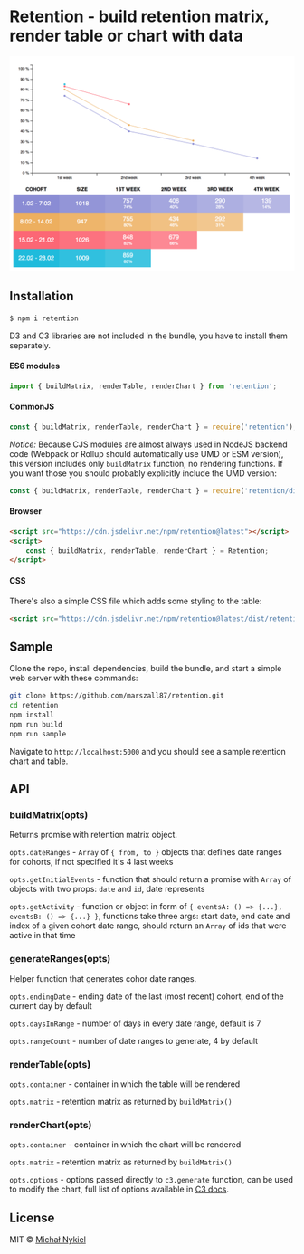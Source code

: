 # Retention - build retention matrix, render table or chart with data

![Screenshot](https://raw.githubusercontent.com/marszall87/retention/master/screenshot.png)

## Installation

```sh
$ npm i retention
```

D3 and C3 libraries are not included in the bundle, you have to install them separately.

#### ES6 modules

```js
import { buildMatrix, renderTable, renderChart } from 'retention';
```

#### CommonJS

```js
const { buildMatrix, renderTable, renderChart } = require('retention');
```

_Notice:_ Because CJS modules are almost always used in NodeJS backend code (Webpack or Rollup should automatically use UMD or ESM version), this version includes only `buildMatrix` function, no rendering functions. If you want those you should probably explicitly include the UMD version:

```js
const { buildMatrix, renderTable, renderChart } = require('retention/dist/retention.umd.js');
```

#### Browser

```html
<script src="https://cdn.jsdelivr.net/npm/retention@latest"></script>
<script>
    const { buildMatrix, renderTable, renderChart } = Retention;
</script>
```

#### CSS

There's also a simple CSS file which adds some styling to the table:

```html
<script src="https://cdn.jsdelivr.net/npm/retention@latest/dist/retention.min.css"></script>
```

## Sample

Clone the repo, install dependencies, build the bundle, and start a simple web server with these commands:

```sh
git clone https://github.com/marszall87/retention.git
cd retention
npm install
npm run build
npm run sample
```

Navigate to `http://localhost:5000` and you should see a sample retention chart and table.

## API

### buildMatrix(opts)

Returns promise with retention matrix object.

`opts.dateRanges` - `Array` of `{ from, to }` objects that defines date ranges for cohorts, if not specified it's 4 last weeks

`opts.getInitialEvents` - function that should return a promise with `Array` of objects with two props: `date` and `id`, date represents

`opts.getActivity` - function or object in form of `{ eventsA: () => {...}, eventsB: () => {...} }`, functions take three args: start date, end date and index of a given cohort date range, should return an `Array` of ids that were active in that time

### generateRanges(opts)

Helper function that generates cohor date ranges.

`opts.endingDate` - ending date of the last (most recent) cohort, end of the current day by default

`opts.daysInRange` - number of days in every date range, default is 7

`opts.rangeCount` - number of date ranges to generate, 4 by default

### renderTable(opts)

`opts.container` - container in which the table will be rendered

`opts.matrix` - retention matrix as returned by `buildMatrix()`

### renderChart(opts)

`opts.container` - container in which the chart will be rendered

`opts.matrix` - retention matrix as returned by `buildMatrix()`

`opts.options` - options passed directly to `c3.generate` function, can be used to modify the chart, full list of options available in [C3 docs](https://c3js.org/reference.html).

## License

MIT © [Michał Nykiel](https://github.com/marszall87)
